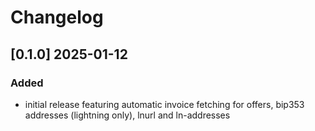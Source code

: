 # Changelog

## [0.1.0] 2025-01-12

### Added

- initial release featuring automatic invoice fetching for offers, bip353 addresses (lightning only), lnurl and ln-addresses

